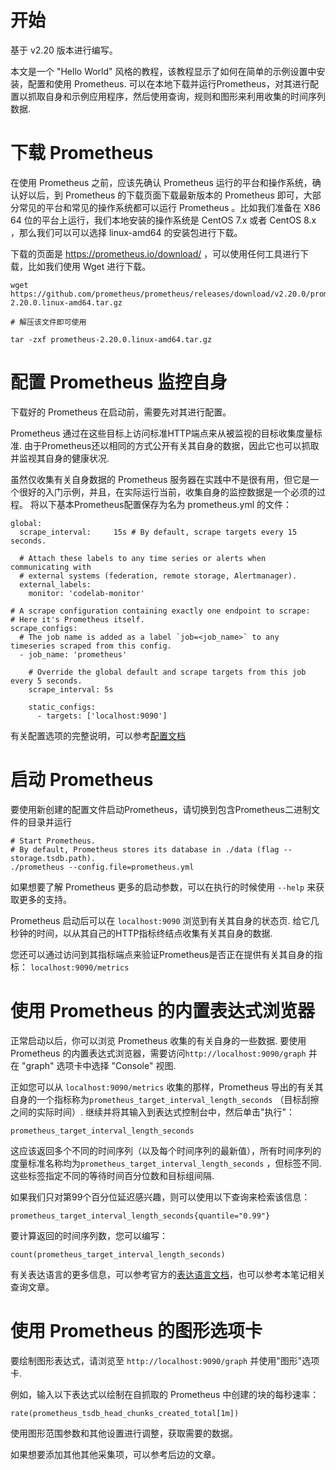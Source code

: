 # 开始 

基于 v2.20 版本进行编写。

本文是一个 "Hello World" 风格的教程，该教程显示了如何在简单的示例设置中安装，配置和使用 Prometheus. 可以在本地下载并运行Prometheus，对其进行配置以抓取自身和示例应用程序，然后使用查询，规则和图形来利用收集的时间序列数据.

# 下载 Prometheus 


在使用 Prometheus 之前，应该先确认 Prometheus 运行的平台和操作系统，确认好以后，到 Prometheus 的下载页面下载最新版本的 Prometheus 即可，大部分常见的平台和常见的操作系统都可以运行 Prometheus 。比如我们准备在 X86 64 位的平台上运行，我们本地安装的操作系统是 CentOS 7.x 或者 CentOS 8.x ，那么我们可以可以选择 linux-amd64 的安装包进行下载。

下载的页面是 https://prometheus.io/download/ ，可以使用任何工具进行下载，比如我们使用 Wget 进行下载。

```
wget https://github.com/prometheus/prometheus/releases/download/v2.20.0/prometheus-2.20.0.linux-amd64.tar.gz

# 解压该文件即可使用

tar -zxf prometheus-2.20.0.linux-amd64.tar.gz
```





# 配置 Prometheus 监控自身

下载好的 Prometheus 在启动前，需要先对其进行配置。

Prometheus 通过在这些目标上访问标准HTTP端点来从被监视的目标收集度量标准. 由于Prometheus还以相同的方式公开有关其自身的数据，因此它也可以抓取并监视其自身的健康状况.

虽然仅收集有关自身数据的 Prometheus 服务器在实践中不是很有用，但它是一个很好的入门示例，并且，在实际运行当前，收集自身的监控数据是一个必须的过程。 将以下基本Prometheus配置保存为名为 prometheus.yml 的文件：


```
global:
  scrape_interval:     15s # By default, scrape targets every 15 seconds.

  # Attach these labels to any time series or alerts when communicating with
  # external systems (federation, remote storage, Alertmanager).
  external_labels:
    monitor: 'codelab-monitor'

# A scrape configuration containing exactly one endpoint to scrape:
# Here it's Prometheus itself.
scrape_configs:
  # The job name is added as a label `job=<job_name>` to any timeseries scraped from this config.
  - job_name: 'prometheus'

    # Override the global default and scrape targets from this job every 5 seconds.
    scrape_interval: 5s

    static_configs:
      - targets: ['localhost:9090']
```


有关配置选项的完整说明，可以参考[配置文档](https://prometheus.io/docs/prometheus/latest/configuration/configuration/)

# 启动 Prometheus 

要使用新创建的配置文件启动Prometheus，请切换到包含Prometheus二进制文件的目录并运行

```
# Start Prometheus.
# By default, Prometheus stores its database in ./data (flag --storage.tsdb.path).
./prometheus --config.file=prometheus.yml
```

如果想要了解 Prometheus 更多的启动参数，可以在执行的时候使用 `--help` 来获取更多的支持。

Prometheus 启动后可以在 `localhost:9090` 浏览到有关其自身的状态页. 给它几秒钟的时间，以从其自己的HTTP指标终结点收集有关其自身的数据.

您还可以通过访问到其指标端点来验证Prometheus是否正在提供有关其自身的指标： `localhost:9090/metrics`

# 使用 Prometheus 的内置表达式浏览器

正常启动以后，你可以浏览 Prometheus 收集的有关自身的一些数据. 要使用 Prometheus 的内置表达式浏览器，需要访问`http://localhost:9090/graph` 并在 "graph" 选项卡中选择 "Console" 视图.

正如您可以从 `localhost:9090/metrics` 收集的那样，Prometheus 导出的有关其自身的一个指标称为`prometheus_target_interval_length_seconds` （目标刮擦之间的实际时间）. 继续并将其输入到表达式控制台中，然后单击"执行"：

```
prometheus_target_interval_length_seconds
```
这应该返回多个不同的时间序列（以及每个时间序列的最新值），所有时间序列的度量标准名称均为`prometheus_target_interval_length_seconds` ，但标签不同. 这些标签指定不同的等待时间百分位数和目标组间隔.

如果我们只对第99个百分位延迟感兴趣，则可以使用以下查询来检索该信息：
```
prometheus_target_interval_length_seconds{quantile="0.99"}
```
要计算返回的时间序列数，您可以编写：
```
count(prometheus_target_interval_length_seconds)
```

有关表达语言的更多信息，可以参考官方的[表达语言文档](https://prometheus.io/docs/prometheus/latest/querying/basics/)，也可以参考本笔记相关查询文章。




# 使用 Prometheus 的图形选项卡


要绘制图形表达式，请浏览至 `http://localhost:9090/graph` 并使用"图形"选项卡.

例如，输入以下表达式以绘制在自抓取的 Prometheus 中创建的块的每秒速率：

```
rate(prometheus_tsdb_head_chunks_created_total[1m])

```

使用图形范围参数和其他设置进行调整，获取需要的数据。

如果想要添加其他其他采集项，可以参考后边的文章。

